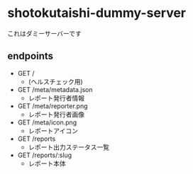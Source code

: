 # shotokutaishi-dummy-server
これはダミーサーバーです

## endpoints
- GET /
  - (ヘルスチェック用)
- GET /meta/metadata.json
  - レポート発行者情報
- GET /meta/reporter.png
  - レポート発行者画像
- GET /meta/icon.png
  - レポートアイコン
- GET /reports
  - レポート出力ステータス一覧
- GET /reports/:slug
  - レポート本体
